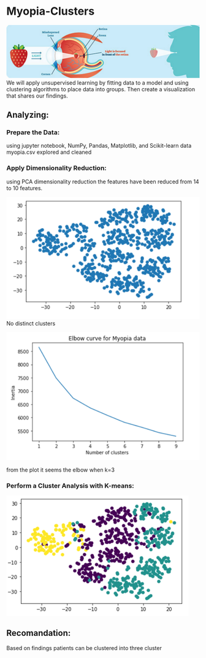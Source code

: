 # Myopia-Clusters
![](Images/myopic.png)
We will apply unsupervised learning by fitting data to a model and using clustering algorithms to place data into groups. Then create a visualization that shares our findings.


## Analyzing: 


### Prepare the Data:
using jupyter notebook, NumPy, Pandas, Matplotlib, and Scikit-learn
data myopia.csv explored and cleaned 


### Apply Dimensionality Reduction:

using PCA dimensionality reduction the features have been reduced from 14 to 10 features.

![](Images/tsne_scatter.png)
No distinct clusters

![](Images/elbow_curve.png)

from the plot it seems the elbow when k=3

### Perform a Cluster Analysis with K-means:

![](Images/KMeans_scatter.png)

## Recomandation:
Based on findings patients can be clustered into  three cluster
 
 